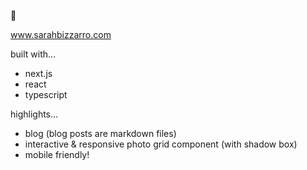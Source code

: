 🐌

www.sarahbizzarro.com

built with...
- next.js
- react
- typescript

highlights...
- blog (blog posts are markdown files)
- interactive & responsive photo grid component (with shadow box)
- mobile friendly!
